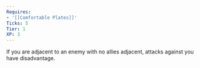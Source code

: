 ```yaml
---
Requires:
- '[[Comfortable Plates]]'
Ticks: 5
Tier: 1
XP: 3
---
```


If you are adjacent to an enemy with no allies adjacent, attacks against you have disadvantage.
